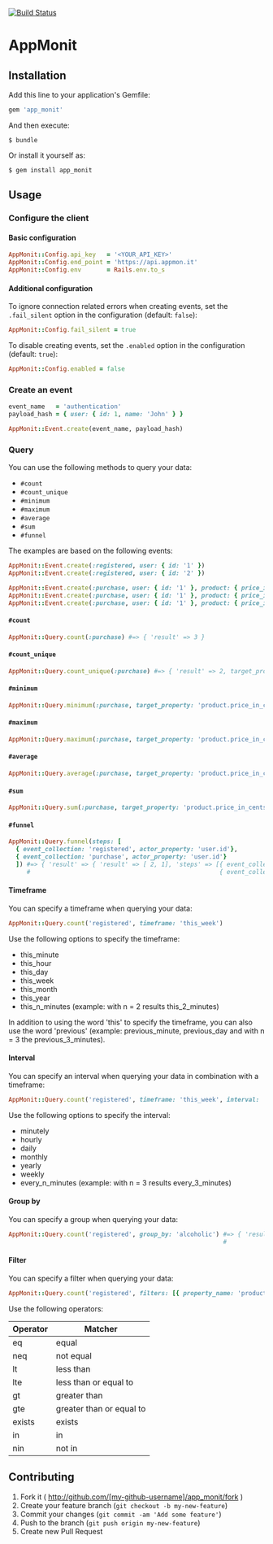 [![Build Status](https://travis-ci.org/appmonit/app_monit_gem.png?branch=master)](https://travis-ci.org/appmonit/app_monit_gem)

# AppMonit

## Installation

Add this line to your application's Gemfile:

```ruby
gem 'app_monit'
```

And then execute:

    $ bundle

Or install it yourself as:

    $ gem install app_monit

## Usage

### Configure the client

#### Basic configuration

```ruby
AppMonit::Config.api_key   = '<YOUR_API_KEY>'
AppMonit::Config.end_point = 'https://api.appmon.it'
AppMonit::Config.env       = Rails.env.to_s
```

#### Additional configuration

To ignore connection related errors when creating events, set the `.fail_silent` option in the configuration (default: `false`):

```ruby
AppMonit::Config.fail_silent = true
```

To disable creating events, set the `.enabled` option in the configuration (default: `true`):

```ruby
AppMonit::Config.enabled = false
```

### Create an event

```ruby
event_name   = 'authentication'
payload_hash = { user: { id: 1, name: 'John' } }

AppMonit::Event.create(event_name, payload_hash)
```

### Query

You can use the following methods to query your data:

* `#count`
* `#count_unique`
* `#minimum`
* `#maximum`
* `#average`
* `#sum`
* `#funnel`

The examples are based on the following events:

```ruby
AppMonit::Event.create(:registered, user: { id: '1' })
AppMonit::Event.create(:registered, user: { id: '2' })

AppMonit::Event.create(:purchase, user: { id: '1' }, product: { price_in_cents: 100, name: 'water', alcoholic: false })
AppMonit::Event.create(:purchase, user: { id: '1' }, product: { price_in_cents: 150, name: 'soda', alcoholic: false })
AppMonit::Event.create(:purchase, user: { id: '1' }, product: { price_in_cents: 200, name: 'beer', alcoholic: true })
```

#### `#count`

```ruby
AppMonit::Query.count(:purchase) #=> { 'result' => 3 }
```

#### `#count_unique`

```ruby
AppMonit::Query.count_unique(:purchase) #=> { 'result' => 2, target_property: 'product.name' }
```

#### `#minimum`

```ruby
AppMonit::Query.minimum(:purchase, target_property: 'product.price_in_cents') #=> { 'result' => 100 }
```

#### `#maximum`

```ruby
AppMonit::Query.maximum(:purchase, target_property: 'product.price_in_cents') #=> { 'result' => 200 }
```

#### `#average`

```ruby
AppMonit::Query.average(:purchase, target_property: 'product.price_in_cents') #=> { 'result' => 150 }
```

#### `#sum`

```ruby
AppMonit::Query.sum(:purchase, target_property: 'product.price_in_cents') #=> { 'result' => 450 }
```

#### `#funnel`

```ruby
AppMonit::Query.funnel(steps: [
  { event_collection: 'registered', actor_property: 'user.id'},
  { event_collection: 'purchase', actor_property: 'user.id'}
  ]) #=> { 'result' => { 'result' => [ 2, 1], 'steps' => [{ event_collection: 'registered', actor_property: 'user.id'},
     #                                                    { event_collection: 'purchase', actor_property: 'user.id'}]
```

#### Timeframe

You can specify a timeframe when querying your data:

```ruby
AppMonit::Query.count('registered', timeframe: 'this_week')
```

Use the following options to specify the timeframe:

* this_minute
* this_hour
* this_day
* this_week
* this_month
* this_year
* this_n_minutes (example: with n = 2 results this_2_minutes)

In addition to using the word 'this' to specify the timeframe, you can also use the word 'previous' (example: previous_minute, previous_day and with n = 3 the previous_3_minutes).


#### Interval
You can specify an interval when querying your data in combination with a timeframe:

```ruby
AppMonit::Query.count('registered', timeframe: 'this_week', interval: 'daily')
```
Use the following options to specify the interval:

* minutely
* hourly
* daily
* monthly
* yearly
* weekly
* every_n_minutes (example: with n = 3 results every_3_minutes)


#### Group by

You can specify a group when querying your data:

```ruby
AppMonit::Query.count('registered', group_by: 'alcoholic') #=> { 'result' => [{ 'alcoholic' => true,  result => 1 }
                                                           #                  { 'alcoholic' => false, result => 2 }]
```

#### Filter

You can specify a filter when querying your data:

```ruby
AppMonit::Query.count('registered', filters: [{ property_name: 'product.name', operator: 'eq', property_value: 'soda' }]) #=> { 'result' => 1 }
```

Use the following operators:

| Operator | Matcher
| -------- | --------------------------- |
| eq       | equal                       |
| neq      | not equal                   |
| lt       | less than                   |
| lte      | less than or equal to       |
| gt       | greater than                |
| gte      | greater than or equal to    |
| exists   | exists                      |
| in       | in                          |
| nin      | not in                      |


## Contributing

1. Fork it ( http://github.com/[my-github-username]/app_monit/fork )
2. Create your feature branch (`git checkout -b my-new-feature`)
3. Commit your changes (`git commit -am 'Add some feature'`)
4. Push to the branch (`git push origin my-new-feature`)
5. Create new Pull Request
